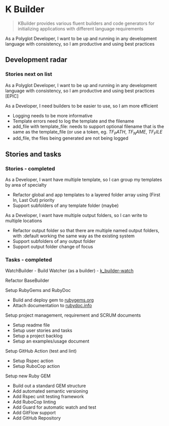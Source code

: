 # K Builder

> KBuilder provides various fluent builders and code generators for initializing applications with different language requirements

As a Polyglot Developer, I want to be up and running in any development language with consistency, so I am productive and using best practices

## Development radar

### Stories next on list

As a Polyglot Developer, I want to be up and running in any development language with consistency, so I am productive and using best practices [EPIC]

As a Developer, I need builders to be easier to use, so I am more efficient

- Logging needs to be more informative
- Template errors need to log the template and the filename
- add_file with template_file: needs to support optional filename that is the same as the template_file (or use a token, eg. $TF_PATH$, $TF_NAME$, $TF_FILE$
- add_file, the files being generated are not being logged

## Stories and tasks

### Stories - completed

As a Developer, I want have multiple template, so I can group my templates by area of specialty

- Refactor global and app templates to a layered folder array using (First In, Last Out) priority
- Support subfolders of any template folder (maybe)

As a Developer, I want have multiple output folders, so I can write to multiple locations

- Refactor output folder so that there are multiple named output folders, with :default working the same way as the existing system
- Support subfolders of any output folder
- Support output folder change of focus

### Tasks - completed

WatchBuilder - Build Watcher (as a builder) - [k_builder-watch](https://github.com/klueless-io/k_builder-watch)

Refactor BaseBuilder

Setup RubyGems and RubyDoc

- Build and deploy gem to [rubygems.org](https://rubygems.org/gems/k_builder)
- Attach documentation to [rubydoc.info](https://rubydoc.info/github/to-do-/k_builder/master)

Setup project management, requirement and SCRUM documents

- Setup readme file
- Setup user stories and tasks
- Setup a project backlog
- Setup an examples/usage document

Setup GitHub Action (test and lint)

- Setup Rspec action
- Setup RuboCop action

Setup new Ruby GEM

- Build out a standard GEM structure
- Add automated semantic versioning
- Add Rspec unit testing framework
- Add RuboCop linting
- Add Guard for automatic watch and test
- Add GitFlow support
- Add GitHub Repository
